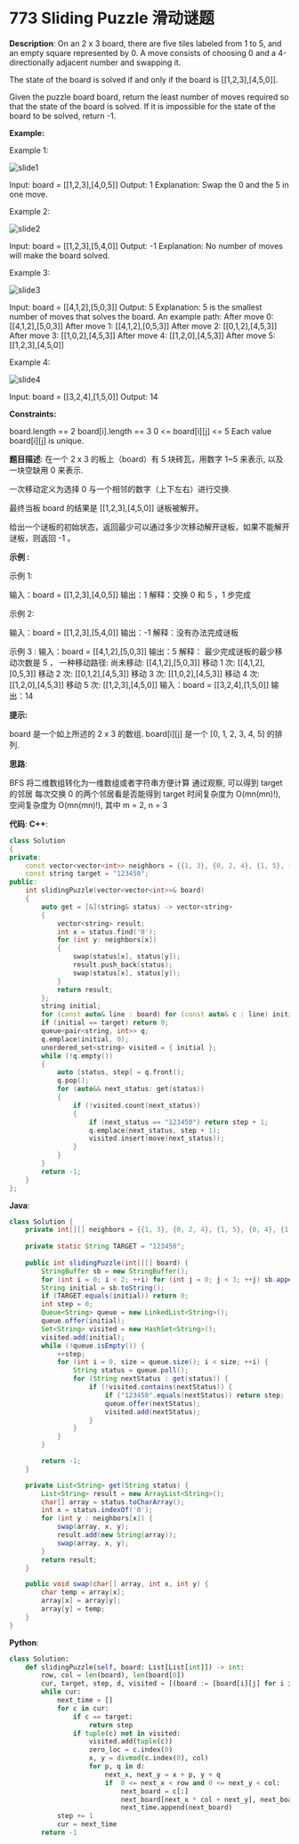# 773 Sliding Puzzle 滑动谜题

__Description__:
On an 2 x 3 board, there are five tiles labeled from 1 to 5, and an empty square represented by 0. A move consists of choosing 0 and a 4-directionally adjacent number and swapping it.

The state of the board is solved if and only if the board is [[1,2,3],[4,5,0]].

Given the puzzle board board, return the least number of moves required so that the state of the board is solved. If it is impossible for the state of the board to be solved, return -1.

__Example:__

Example 1:

![slide1](https://assets.leetcode.com/uploads/2021/06/29/slide1-grid.jpg)

Input: board = [[1,2,3],[4,0,5]]
Output: 1
Explanation: Swap the 0 and the 5 in one move.

Example 2:

![slide2](https://assets.leetcode.com/uploads/2021/06/29/slide2-grid.jpg)

Input: board = [[1,2,3],[5,4,0]]
Output: -1
Explanation: No number of moves will make the board solved.

Example 3:

![slide3](https://assets.leetcode.com/uploads/2021/06/29/slide3-grid.jpg)

Input: board = [[4,1,2],[5,0,3]]
Output: 5
Explanation: 5 is the smallest number of moves that solves the board.
An example path:
After move 0: [[4,1,2],[5,0,3]]
After move 1: [[4,1,2],[0,5,3]]
After move 2: [[0,1,2],[4,5,3]]
After move 3: [[1,0,2],[4,5,3]]
After move 4: [[1,2,0],[4,5,3]]
After move 5: [[1,2,3],[4,5,0]]

Example 4:

![slide4](https://assets.leetcode.com/uploads/2021/06/29/slide4-grid.jpg)

Input: board = [[3,2,4],[1,5,0]]
Output: 14

__Constraints:__

board.length == 2
board[i].length == 3
0 <= board[i][j] <= 5
Each value board[i][j] is unique.

__题目描述__:
在一个 2 x 3 的板上（board）有 5 块砖瓦，用数字 1~5 来表示, 以及一块空缺用 0 来表示.

一次移动定义为选择 0 与一个相邻的数字（上下左右）进行交换.

最终当板 board 的结果是 [[1,2,3],[4,5,0]] 谜板被解开。

给出一个谜板的初始状态，返回最少可以通过多少次移动解开谜板，如果不能解开谜板，则返回 -1 。

__示例 :__

示例 1:

输入：board = [[1,2,3],[4,0,5]]
输出：1
解释：交换 0 和 5 ，1 步完成

示例 2:

输入：board = [[1,2,3],[5,4,0]]
输出：-1
解释：没有办法完成谜板

示例 3
:
输入：board = [[4,1,2],[5,0,3]]
输出：5
解释：
最少完成谜板的最少移动次数是 5 ，
一种移动路径:
尚未移动: [[4,1,2],[5,0,3]]
移动 1 次: [[4,1,2],[0,5,3]]
移动 2 次: [[0,1,2],[4,5,3]]
移动 3 次: [[1,0,2],[4,5,3]]
移动 4 次: [[1,2,0],[4,5,3]]
移动 5 次: [[1,2,3],[4,5,0]]
输入：board = [[3,2,4],[1,5,0]]
输出：14

__提示:__

board 是一个如上所述的 2 x 3 的数组.
board[i][j] 是一个 [0, 1, 2, 3, 4, 5] 的排列.

__思路__:

BFS
将二维数组转化为一维数组或者字符串方便计算
通过观察, 可以得到 target 的邻居
每次交换 0 的两个邻居看是否能得到 target
时间复杂度为 O(mn(mn)!), 空间复杂度为 O(mn(mn)!), 其中 m  = 2, n = 3

__代码__:
__C++__:

```C++
class Solution 
{
private:
    const vector<vector<int>> neighbors = {{1, 3}, {0, 2, 4}, {1, 5}, {0, 4}, {1, 3, 5}, {2, 4}};
    const string target = "123450";
public:
    int slidingPuzzle(vector<vector<int>>& board) 
    {
        auto get = [&](string& status) -> vector<string> 
        {
            vector<string> result;
            int x = status.find('0');
            for (int y: neighbors[x]) 
            {
                swap(status[x], status[y]);
                result.push_back(status);
                swap(status[x], status[y]);
            }
            return result;
        };
        string initial;
        for (const auto& line : board) for (const auto& c : line) initial += char(c + '0');
        if (initial == target) return 0;
        queue<pair<string, int>> q;
        q.emplace(initial, 0);
        unordered_set<string> visited = { initial };
        while (!q.empty()) 
        {
            auto [status, step] = q.front();
            q.pop();
            for (auto&& next_status: get(status)) 
            {
                if (!visited.count(next_status)) 
                {
                    if (next_status == "123450") return step + 1;
                    q.emplace(next_status, step + 1);
                    visited.insert(move(next_status));
                }
            }
        }
        return -1;
    }
};
```

__Java__:

```Java
class Solution {
    private int[][] neighbors = {{1, 3}, {0, 2, 4}, {1, 5}, {0, 4}, {1, 3, 5}, {2, 4}};
    
    private static String TARGET = "123450";
    
    public int slidingPuzzle(int[][] board) {
        StringBuffer sb = new StringBuffer();
        for (int i = 0; i < 2; ++i) for (int j = 0; j < 3; ++j) sb.append(board[i][j]);
        String initial = sb.toString();
        if (TARGET.equals(initial)) return 0;
        int step = 0;
        Queue<String> queue = new LinkedList<String>();
        queue.offer(initial);
        Set<String> visited = new HashSet<String>();
        visited.add(initial);
        while (!queue.isEmpty()) {
            ++step;
            for (int i = 0, size = queue.size(); i < size; ++i) {
                String status = queue.poll();
                for (String nextStatus : get(status)) {
                    if (!visited.contains(nextStatus)) {
                        if ("123450".equals(nextStatus)) return step;
                        queue.offer(nextStatus);
                        visited.add(nextStatus);
                    }
                }
            }
        }

        return -1;
    }

    private List<String> get(String status) {
        List<String> result = new ArrayList<String>();
        char[] array = status.toCharArray();
        int x = status.indexOf('0');
        for (int y : neighbors[x]) {
            swap(array, x, y);
            result.add(new String(array));
            swap(array, x, y);
        }
        return result;
    }

    public void swap(char[] array, int x, int y) {
        char temp = array[x];
        array[x] = array[y];
        array[y] = temp;
    }
}
```

__Python__:

```Python
class Solution:
    def slidingPuzzle(self, board: List[List[int]]) -> int:
        row, col = len(board), len(board[0])
        cur, target, step, d, visited = [(board := [board[i][j] for i in range(row) for j in range(col)])], [(i + 1) % (row * col) for i in range(row * col)], 0, [(-1, 0), (1, 0), (0, 1), (0, -1)], set()
        while cur:
            next_time = []
            for c in cur:
                if c == target:
                    return step
                if tuple(c) not in visited:
                    visited.add(tuple(c))
                    zero_loc = c.index(0)
                    x, y = divmod(c.index(0), col)
                    for p, q in d:
                        next_x, next_y = x + p, y + q
                        if  0 <= next_x < row and 0 <= next_y < col:
                            next_board = c[:]
                            next_board[next_x * col + next_y], next_board[zero_loc] = next_board[zero_loc], next_board[next_x * col + next_y]
                            next_time.append(next_board)
            step += 1
            cur = next_time
        return -1
```
